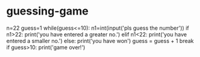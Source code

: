 # guessing-game
n=22 guess=1 while(guess&lt;=10):     n1=int(input('pls guess the number'))     if n1>22:         print('you have entered a greater no.')     elif n1&lt;22:         print('you have entered a smaller no.')     else:         print('you have won')         guess = guess + 1         break          if guess>10:         print('game over!')
